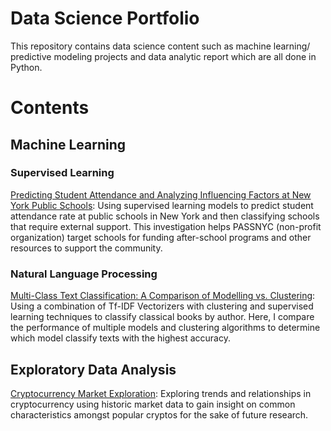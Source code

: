 # Data Science Portfolio
This repository contains data science content such as machine learning/ predictive modeling projects and data analytic report which are all done in Python.

# Contents
## Machine Learning

### Supervised Learning
  [Predicting Student Attendance and Analyzing Influencing Factors at New York Public Schools](https://github.com/ayan1995/DataDriven/blob/cba347d8735605850eb251aba12c9453c528adf1/Passnyc%20Predicting%20Attendance/Passnyc%20Predicting%20Attendance.ipynb):
  Using supervised learning models to predict student attendance rate at public schools in New York and then classifying schools that require external support. This investigation helps PASSNYC (non-profit organization) target schools for funding after-school programs and other resources to support the community.
  
### Natural Language Processing
  [Multi-Class Text Classification: A Comparison of Modelling vs. Clustering](https://github.com/ayan1995/DataDriven/blob/cba347d8735605850eb251aba12c9453c528adf1/Multi-Class%20Text%20Classification/Multi-Class%20Text%20Classification.ipynb):
  Using a combination of Tf-IDF Vectorizers with clustering and supervised learning techniques to classify classical books by author. Here, I compare the performance of multiple models and clustering algorithms to determine which model classify texts with the highest accuracy.
  
## Exploratory Data Analysis
  [Cryptocurrency Market Exploration](https://github.com/ayan1995/DataDriven/blob/cba347d8735605850eb251aba12c9453c528adf1/CryptoCurrency%20Data%20Exploration/Cryptocurrency%20Market%20Exploration%20%20by%20Ayan%20Karim.ipynb): Exploring trends and relationships in cryptocurrency using historic market data to gain insight on common characteristics amongst popular cryptos for the sake of future research.

